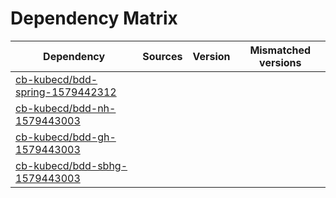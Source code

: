 # Dependency Matrix

Dependency | Sources | Version | Mismatched versions
---------- | ------- | ------- | -------------------
[cb-kubecd/bdd-spring-1579442312](https://github.com/cb-kubecd/bdd-spring-1579442312.git) |  | []() | 
[cb-kubecd/bdd-nh-1579443003](https://github.com/cb-kubecd/bdd-nh-1579443003.git) |  | []() | 
[cb-kubecd/bdd-gh-1579443003](https://github.com/cb-kubecd/bdd-gh-1579443003.git) |  | []() | 
[cb-kubecd/bdd-sbhg-1579443003](https://github.com/cb-kubecd/bdd-sbhg-1579443003.git) |  | []() | 
